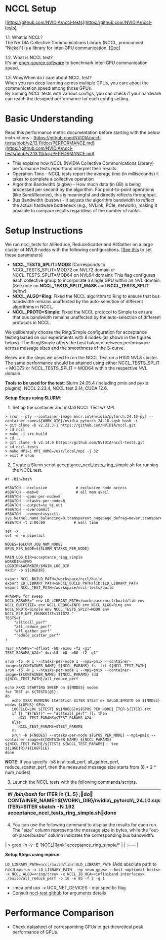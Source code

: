 # **NCCL Setup**

[https://github.com/NVIDIA/nccl-tests](https://github.com/NVIDIA/nccl-tests)

1.1. What is NCCL?  
The NVIDIA Collective Communications Library (NCCL, pronounced “Nickel”) is a library for inter-GPU communication. \[[Doc](https://docs.nvidia.com/deeplearning/nccl/user-guide/docs/overview.html)\]

1.2. What is NCCL test?  
It's an [open-source software](https://github.com/NVIDIA/nccl-tests/tree/master) to benchmark inter-GPU communication speed.

1.3. Why/When do I care about NCCL test?  
When you run deep learning across multiple GPUs, you care about the communication speed among those GPUs.  
By running NCCL tests with various configs, you can check if your hardware can reach the designed performance for each config setting.


# **Basic Understanding**

Read this performance metric documentation before starting with the below instructions \- [https://github.com/NVIDIA/nccl-tests/blob/v2.13.11/doc/PERFORMANCE.md](https://github.com/NVIDIA/nccl-tests/blob/v2.13.11/doc/PERFORMANCE.md)

* This explains how NCCL (NVIDIA Collective Communications Library) performance tests report and interpret their results.   
* Operation Time \- NCCL tests report the average time (in milliseconds) it takes to complete a collective operation  
* Algorithm Bandwidth (algbw) \- How much data (in GB) is being processed per second by the algorithm. For point-to-point operations (like Send/Receive), this is meaningful and directly reflects throughput.  
* Bus Bandwidth (busbw) \- It adjusts the algorithm bandwidth to reflect the actual hardware bottleneck (e.g., NVLink, PCIe, network), making it possible to compare results regardless of the number of ranks.

# 

# **Setup Instructions**

We run nccl\_tests for AllReduce, ReduceScatter and AllGather on a large cluster of NVL8 nodes with the following configurations. \[[See this](https://github.com/NVIDIA/nccl-tests/tree/master?tab=readme-ov-file#running-multiple-operations-in-parallel) to set these parameters\]

* **NCCL\_TESTS\_SPLIT=MOD8** (Corresponds to NCCL\_TESTS\_SPLIT=MOD72 on NVL72 domain or NCCL\_TESTS\_SPLIT=MOD64 on NVL64 domain): This flag configures each collective group to incorporate a single GPU within an NVL domain. (See note on **NCCL\_TESTS\_SPLIT\_MASK** and **NCCL\_TESTS\_SPLIT** below).  
* **NCCL\_ALGO=Ring**: Fixed the NCCL algorithm to Ring to ensure that bus bandwidth remains unaffected by the auto-selection of different algorithms in NCCL.  
* **NCCL\_PROTO=Simple**: Fixed the NCCL protocol to Simple to ensure that bus bandwidth remains unaffected by the auto-selection of different protocols in NCCL.

We deliberately choose the Ring/Simple configuration for acceptance testing based on our experiments with 8 nodes (as shown in the figures below). The Ring/Simple offers the best balance between performance across message sizes and the smoothness of the S-curve.

Below are the steps we used to run the NCCL Test on a H100 NVL8 cluster. The same performance should be attained using either NCCL\_TESTS\_SPLIT \= MOD72 or NCCL\_TESTS\_SPLIT \= MOD64 within the respective NVL domain.

**Tools to be used for the test**: Slurm 24.05.4 (including pmix and pyxis plugins), NCCL 2.23.4, NCCL test 2.14, CUDA 12.6.

**Setup Steps using SLURM**:

1. Set up the container and install NCCL Test w/ MPI.

```
> srun --pty --container-image nvcr.io\#nvidia/pytorch:24.10-py3 --container-save=${WORK_DIR}/nvidia_pytorch_24.10.sqsh bash -i
> git clone -b v2.22.3-1 https://github.com/NVIDIA/nccl.git
> cd nccl
> make -j src.build
> cd ..
> git clone -b v2.14.0 https://github.com/NVIDIA/nccl-tests.git
> cd nccl-tests
> make MPI=1 MPI_HOME=/usr/local/mpi -j 32
> exit # srun
```

2. Create a Slurm script acceptance\_nccl\_tests\_ring\_simple.sh for running the NCCL test.

```
#! /bin/bash

#SBATCH --exclusive             # exclusive node access
#SBATCH --mem=0                 # all mem avail
#SBATCH --gpus-per-node=8
#SBATCH --ntasks-per-node=8
#SBATCH --output=%x_%j.out
#SBATCH --overcommit
#SBATCH --comment=sysctl-sys.kernel.numa_balancing=0,transparent_hugepage_defrag=never,transparent_hugepage=never
#SBATCH -t 2:00:00             # wall time

set -x
set -e -o pipefail

NODES=$SLURM_JOB_NUM_NODES
GPUS_PER_NODE=${SLURM_NTASKS_PER_NODE}

MAIN_LOG_DIR=acceptance_ring_simple
WORKDIR=$PWD
LOGDIR=$WORKDIR/$MAIN_LOG_DIR
mkdir -p ${LOGDIR}

export NCCL_BUILD_PATH=/workspace/nccl/build
export LD_LIBRARY_PATH=$NCCL_BUILD_PATH/lib:$LD_LIBRARY_PATH
export NCCL_TEST_PATH=/workspace/nccl-tests/build

#PARAMS for sweep
NCCL_PARAMS=" env LD_LIBRARY_PATH=/workspace/nccl/build/lib env NCCL_BUFFSIZE= env NCCL_DEBUG=INFO env NCCL_ALGO=Ring env NCCL_PROTO=Simple env NCCL_TESTS_SPLIT=MOD8 env NCCL_P2P_NET_CHUNKSIZE=131072 "
TESTS=(
    "alltoall_perf"
    "all_reduce_perf"
    "all_gather_perf"
    "reduce_scatter_perf"
)

TEST_PARAMS="-dfloat -b8 -e16G -f2 -g1"
TEST_PARAMS_A2A="-duint8 -b8 -e8G -f2 -g1"

srun -t5 -N 1 --ntasks-per-node 1 --mpi=pmix --container-image=${CONTAINER_NAME} ${NCCL_PARAMS} ls -lrt ${NCCL_TEST_PATH}
srun -t5 -N 1 --ntasks-per-node 1 --mpi=pmix --container-image=${CONTAINER_NAME} ${NCCL_PARAMS} ldd ${NCCL_TEST_PATH}/all_reduce_perf

echo XXXX STARTING SWEEP on ${NODES} nodes
for TEST in ${TESTS[@]};
do
   echo XXXX RUNNING Iteration $ITER $TEST w/ $ALGO,$PROTO on ${NODES} nodes ${GPUS} GPUs
   LOGFILE=LOG_${TEST}_N${NODES}n${GPUS_PER_NODE}_ITER-${ITER}.txt
   if [[ "${TEST}" == "alltoall_perf" ]]; then
      NCCL_TEST_PARAMS=$TEST_PARAMS_A2A
   else
      NCCL_TEST_PARAMS=$TEST_PARAMS
   fi
   srun -N ${NODES} --ntasks-per-node ${GPUS_PER_NODE} --mpi=pmix --container-image=${CONTAINER_NAME} ${NCCL_PARAMS} ${NCCL_TEST_PATH}/${TEST} ${NCCL_TEST_PARAMS} | tee ${LOGDIR}/${LOGFILE}
done

```

**NOTE**: If you specify \-b8 in alltoall\_perf, all\_gather\_perf, reduce\_scatter\_perf, then the measured message size starts from (8 \* 2 \* num\_nodes)

3. Launch the NCCL tests with the following commands/scripts.

| *\#\! /bin/bash* for ITER in {1..5} ;do   CONTAINER\_NAME\=${WORK\_DIR}/nvidia\_pytorch\_24.10.sqsh ITER\=$ITER sbatch \-N 192 acceptance\_nccl\_tests\_ring\_simple.shdone |
| :---- |

4. You can use the following command to display the results for each run. The "size" column represents the message size in bytes, while the "out-of-place/busbw" column indicates the corresponding bus bandwidth.

| \> grep \-h \-v \-E 'NCCL|Rank' acceptance\_ring\_simple/\* |
| :---- |

**Setup Steps using mpirun**:

`LD_LIBRARY_PATH=nccl/build/lib/:$LD_LIBRARY_PATH` (Add absolute path to nccl)
`mpirun -x LD_LIBRARY_PATH  -np <num_gpus> --host <optional hosts> -x NCCL_ALGO=<ring/tree> -x NCCL_IB_HCA=<infiniband interfaces> ./build/all_reduce_perf -b 1G -e 8G -f 2 -g 1`
- -mca pml ucx -x UCX_NET_DEVICES - mpi specific flag
- Consult [nccl-test github](https://github.com/NVIDIA/nccl-tests) for arguments details


# Performance Comparison
- Check datasheet of corresponding GPUs to get theoretical peak performance of GPUs.